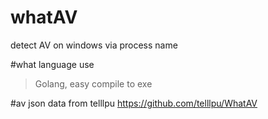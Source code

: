 # whatAV
detect AV on windows via process name

#what language use
> Golang, easy compile to exe

#av json data from telllpu
https://github.com/telllpu/WhatAV
